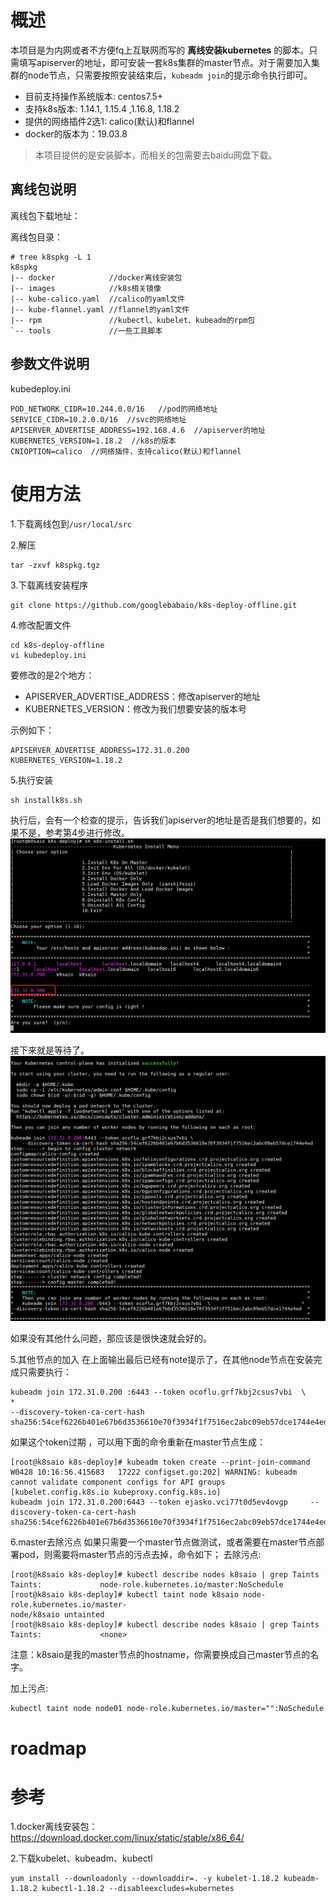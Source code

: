 # 概述

本项目是为内网或者不方便fq上互联网而写的 **离线安装kubernetes** 的脚本。只需填写apiserver的地址，即可安装一套k8s集群的master节点。对于需要加入集群的node节点，只需要按照安装结束后，`kubeadm join`的提示命令执行即可。

- 目前支持操作系统版本: centos7.5+
- 支持k8s版本: 1.14.1, 1.15.4 ,1.16.8, 1.18.2
- 提供的网络插件2选1: calico(默认)和flannel
- docker的版本为：19.03.8

>本项目提供的是安装脚本，而相关的包需要去baidu网盘下载。

## 离线包说明
离线包下载地址：

离线包目录：
```
# tree k8spkg -L 1
k8spkg
|-- docker            //docker离线安装包
|-- images            //k8s相关镜像
|-- kube-calico.yaml  //calico的yaml文件
|-- kube-flannel.yaml //flannel的yaml文件
|-- rpm               //kubectl、kubelet、kubeadm的rpm包
`-- tools             //一些工具脚本
```

## 参数文件说明
kubedeploy.ini
```
POD_NETWORK_CIDR=10.244.0.0/16   //pod的网络地址
SERVICE_CIDR=10.2.0.0/16  //svc的网络地址
APISERVER_ADVERTISE_ADDRESS=192.168.4.6  //apiserver的地址
KUBERNETES_VERSION=1.18.2  //k8s的版本
CNIOPTION=calico  //网络插件，支持calico(默认)和flannel
```


# 使用方法
1.下载离线包到`/usr/local/src`

2.解压
```shell
tar -zxvf k8spkg.tgz
```

3.下载离线安装程序
```
git clone https://github.com/googlebabaio/k8s-deploy-offline.git
```

4.修改配置文件
```
cd k8s-deploy-offline
vi kubedeploy.ini
```

要修改的是2个地方：
- APISERVER_ADVERTISE_ADDRESS：修改apiserver的地址
- KUBERNETES_VERSION：修改为我们想要安装的版本号

示例如下：
```
APISERVER_ADVERTISE_ADDRESS=172.31.0.200
KUBERNETES_VERSION=1.18.2
```


5.执行安装
```
sh installk8s.sh
```

执行后，会有一个检查的提示，告诉我们apiserver的地址是否是我们想要的，如果不是，参考第4步进行修改。
![](assets/markdown-img-paste-20200428100358742.png)

接下来就是等待了。
![](assets/markdown-img-paste-20200428100833744.png)

如果没有其他什么问题，那应该是很快速就会好的。

5.其他节点的加入
在上面输出最后已经有note提示了，在其他node节点在安装完成只需要执行：
```shell
kubeadm join 172.31.0.200 :6443 --token ocoflu.grf7kbj2csus7vbi  \                                *
--discovery-token-ca-cert-hash sha256:54cef6226b401e67b6d3536610e70f3934f1f7516ec2abc09eb57dce1744e4ed
```

如果这个token过期 ，可以用下面的命令重新在master节点生成：
```shell
[root@k8saio k8s-deploy]# kubeadm token create --print-join-command
W0428 10:16:56.415683   17222 configset.go:202] WARNING: kubeadm cannot validate component configs for API groups [kubelet.config.k8s.io kubeproxy.config.k8s.io]
kubeadm join 172.31.0.200:6443 --token ejasko.vci77t0d5ev4ovgp     --discovery-token-ca-cert-hash sha256:54cef6226b401e67b6d3536610e70f3934f1f7516ec2abc09eb57dce1744e4ed
```

6.master去除污点
如果只需要一个master节点做测试，或者需要在master节点部署pod，则需要将master节点的污点去掉，命令如下；
去除污点:


```
[root@k8saio k8s-deploy]# kubectl describe nodes k8saio | grep Taints
Taints:             node-role.kubernetes.io/master:NoSchedule
[root@k8saio k8s-deploy]# kubectl taint node k8saio node-role.kubernetes.io/master-
node/k8saio untainted
[root@k8saio k8s-deploy]# kubectl describe nodes k8saio | grep Taints
Taints:             <none>
```

注意：k8saio是我的master节点的hostname，你需要换成自己master节点的名字。

加上污点:
```
kubectl taint node node01 node-role.kubernetes.io/master="":NoSchedule
```


# roadmap


# 参考

1.docker离线安装包：
https://download.docker.com/linux/static/stable/x86_64/


2.下载kubelet、kubeadm、kubectl
```
yum install --downloadonly --downloaddir=. -y kubelet-1.18.2 kubeadm-1.18.2 kubectl-1.18.2 --disableexcludes=kubernetes
```
